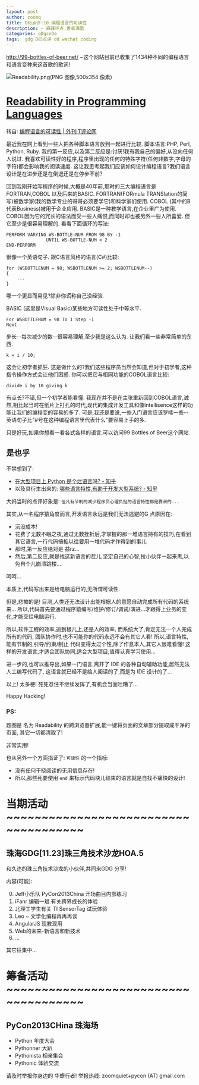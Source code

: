 ```yaml
---
layout: post
author: zoomq
title: D码点评:10 编程语言的可读性
description: ~ 麻辣评点,善意满盈
categories: gDgcoDe
tags:  gdg D码点评 dd wechat coding
---
```


http://99-bottles-of-beer.net/
~这个网站目前已收集了1434种不同的编程语言和语言变种来这首歌的歌词!


![Readability.png(PNG 图像,500x354 像素)](http://leiphone.qiniudn.com/uploads/2012/06/Readability.png)


# [Readability in Programming Languages](http://blogs.msdn.com/b/alfredth/archive/2011/09/02/readability-in-programming-languages.aspx)

转自: [编程语言的可读性 | 外刊IT评论网](http://www.aqee.net/readability-in-programming-languages/)

最近我在网上看到一些人把各种脚本语言放到一起进行比较. 脚本语言:PHP, Perl, Python, Ruby. 我的第一反应,以及第二反应是:讨厌!我有我自己的偏好,从没向任何人说过. 我喜欢可读性好的程序,程序里出现的任何的特殊字符(任何非数字,字母的字符)都会影响我的阅读速度. 这让我思考起我们应该如何设计编程语言?我们语言设计是在进步还是在倒退还是在停步不前?

<!--more-->

回到我刚开始写程序的时候,大概是40年前,那时的三大编程语言是FORTRAN,COBOL 以及后来的BASIC. FORTRAN(FORmula TRANSlation的简写)被数学家(我的数学专业的哥哥必须要学它)和科学家们使用. COBOL (其中的B 代表Business)被用于企业应用. BASIC是一种教学语言,在企业里广为使用. COBOL因为它的冗长的语法而受一些人痛恨,而同时却也被另外一些人所喜爱. 但它至少是很容易理解的. 看看下面循环的写法:

    PERFORM VARYING WS-BOTTLE-NUM FROM 98 BY -1
                   UNTIL WS-BOTTLE-NUM < 2
    END-PERFORM

很像一个英语句子. 跟C语言风格的语言(C#)比较:

    for (WSBOTTLENUM = 98; WSBOTTLENUM >= 2; WSBOTTLENUM--)
    {
        ...
    }

哪一个更显而易见?除非你谎称自己没经验. 

BASIC (这里是Visual Basic)某些地方可读性处于中等水平. 

    For WSBOTTLENUM = 98 To 1 Step -1
    Next

步长--每次减少的数--很容易理解,至少我是这么认为. 让我们看一些非常简单的东西. 

    k = i / 10;

这会让初学者抓狂. 这是做什么的?我们这些程序员当然会知道,但对于初学者,这种指令操作方式会让他们困惑. 你可以把它与相同功能的COBOL语言比较:

    divide i by 10 giving k

有点长?不错,但一个初学者能看懂. 我现在并不是在主张重新回到COBOL语言,诚然,相比起当时在纸片上打孔的时代,现代的集成开发工具和像Intellisence这样的功能让我们的编程变的容易的多了. 可是,我还是要说,一些入门语言应该罗嗦一些--英语句子比"#号在这种编程语言里代表什么"要容易上手的多. 

只是好玩,如果你想看一看各式各样的语言,可以访问99 Bottles of Beer这个网站. 


## 是也乎

不禁想到了: 

- [在大型项目上,Python 是个烂语言吗? - 知乎](http://www.zhihu.com/question/21017354)
- 以及具衍生出来的: [哪些语言特性,有助于开发大型系统? - 知乎](http://www.zhihu.com/question/21819050)

大妈当时的点评好象是:
`但凡有节制的减少程序员心理负担的语言特性都是靠谱的...`

其实,从一名程序猿角度而言,开发语言永远是我们无法逃避的G 点原因在:

- 沉没成本! 
- 花费了无数不眠之夜,通过无数挫折后,才掌握的那一堆语言持有的技巧,在看到其它语言,一行代码搞掂以往要用一堆代码才作得到的事儿
- 那时,第一反应绝对是 益rz...
- 然后,第二反应,就是找这新语言的茬儿,坚定自己的心智,拉小伙伴一起来黒,以免自个儿崩溃跳楼...

呵呵...

本质上,代码写出来是给电脑运行的,无所谓可读性.

但是,悲摧的是! 目测,人类还无法设计出能根据人的意愿自动完成所有代码的系统来...
所以,代码首先要通过程序猿编写/维护/修订/调试/演进...才跟得上业务的变化,才能交给电脑运行.

所以,软件工程的效率,追到根儿上,还是人的效率,
而系统大了,肯定无法一个人完成所有的代码,
团队协作时,也不可能你的代码永远不会有其它人看!
所以,语言特性,能有节制的,引导/约束/制止 代码变得太过个性,除了作息本人,其它人很难看懂!
这样的开发语言,才适合团队协同,适合大型项目,值得认真学习使用...

进一步的,也可以推导出,如果一门语言,离开了 IDE 的各种自动辅助功能,居然无法人工编写代码了,
这语言就已经不是给人阅读的了,而是为 IDE 设计的了...


以上! 太多梗! 死死忍住不继续发挥了,有机会当面吐糟了...


Happy Hacking!

### PS:
题图是 名为 Readability 的跨浏览器扩展,能一键将页面的文章部分提取成干净的页面,
其它一切都清取了!

非常实用!

也从另外一个方面指证了: `可读性` 的一个指标:

- 没有任何干挠阅读的无用信息存在!
- 所以,那些死要使用 `end` 来标示代码块儿结束的语言就是自找不痛快的设计!


# 当期活动 ~~~~~~~~~~~~~~~~~~~~~~~~~~~~~~~~~~~~~

## 珠海GDG[11.23]珠三角技术沙龙HOA.5

和久违的珠三角技术沙龙的小伙伴,共同来GDG 分享!

内容(可能):

0. Jeff小乐队 PyCon2013China 开场曲目内部练习
1. iFanr 编辑一斌 有关跨界成长的体验
2. 北理工学生有关 TI SensorTag 试玩体验
3. Leo ~ 文学化编程再再再谈
4. AngularJS 现教现用
5. Web的未来-新语言和新技术
6. ...

其它征集中...



# 筹备活动 ~~~~~~~~~~~~~~~~~~~~~~~~~~~~~~~~~~~~~

## PyCon2013CHina 珠海场

- Python 年度大会
- Pythonner 大趴
- Pythonista 相亲集会
- Pythonic 体验交流

请及时举报你身边的 华蠎行者!
举报热线: zoomquiet+pycon (AT) gmail.com



